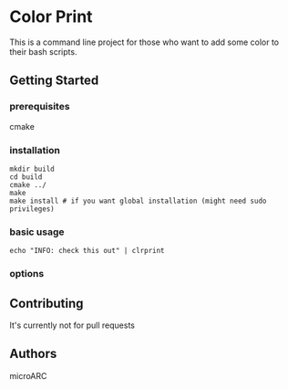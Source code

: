 # Color Print
This is a command line project for those who want to add some color to their
bash scripts.
## Getting Started
### prerequisites
cmake
### installation
```
mkdir build
cd build
cmake ../
make
make install # if you want global installation (might need sudo privileges)
```
### basic usage
```
echo "INFO: check this out" | clrprint
```
### options
## Contributing
It's currently not for pull requests
## Authors
microARC
